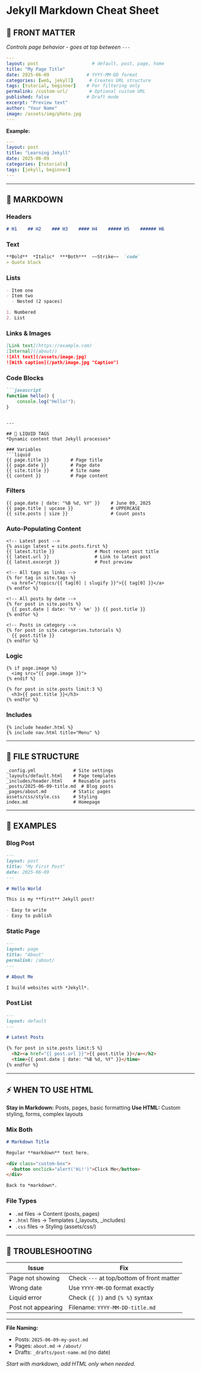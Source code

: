 # Jekyll Markdown Cheat Sheet

## 🔧 FRONT MATTER
*Controls page behavior - goes at top between `---`*

```yaml
---
layout: post                    # default, post, page, home
title: "My Page Title"         
date: 2025-06-09              # YYYY-MM-DD format
categories: [web, jekyll]      # Creates URL structure
tags: [tutorial, beginner]    # For filtering only
permalink: /custom-url/        # Optional custom URL
published: false              # Draft mode
excerpt: "Preview text"       
author: "Your Name"           
image: /assets/img/photo.jpg  
---
```

**Example:**
```yaml
---
layout: post
title: "Learning Jekyll"
date: 2025-06-09
categories: [tutorials]
tags: [jekyll, beginner]
---
```

---

## 📝 MARKDOWN

### Headers
```markdown
# H1    ## H2    ### H3    #### H4    ##### H5    ###### H6
```

### Text
```markdown
**Bold**  *Italic*  ***Both***  ~~Strike~~  `code`
> Quote block
```

### Lists
```markdown
- Item one
- Item two
  - Nested (2 spaces)

1. Numbered
2. List
```

### Links & Images
```markdown
[Link text](https://example.com)
[Internal](/about/)
![Alt text](/assets/image.jpg)
![With caption](/path/image.jpg "Caption")
```

### Code Blocks
```markdown
```javascript
function hello() {
    console.log("Hello!");
}
``` 
```

---

## 🎨 LIQUID TAGS
*Dynamic content that Jekyll processes*

### Variables
```liquid
{{ page.title }}        # Page title
{{ page.date }}         # Page date  
{{ site.title }}        # Site name
{{ content }}           # Page content
```

### Filters
```liquid
{{ page.date | date: "%B %d, %Y" }}    # June 09, 2025
{{ page.title | upcase }}              # UPPERCASE
{{ site.posts | size }}                # Count posts
```

### Auto-Populating Content
```liquid
<!-- Latest post -->
{% assign latest = site.posts.first %}
{{ latest.title }}               # Most recent post title
{{ latest.url }}                 # Link to latest post
{{ latest.excerpt }}             # Post preview

<!-- All tags as links -->
{% for tag in site.tags %}
  <a href="/topics/{{ tag[0] | slugify }}">{{ tag[0] }}</a>
{% endfor %}

<!-- All posts by date -->
{% for post in site.posts %}
  {{ post.date | date: '%Y · %m' }} {{ post.title }}
{% endfor %}

<!-- Posts in category -->
{% for post in site.categories.tutorials %}
  {{ post.title }}
{% endfor %}
```

### Logic
```liquid
{% if page.image %}
  <img src="{{ page.image }}">
{% endif %}

{% for post in site.posts limit:3 %}
  <h3>{{ post.title }}</h3>
{% endfor %}
```

### Includes
```liquid
{% include header.html %}
{% include nav.html title="Menu" %}
```

---

## 📁 FILE STRUCTURE

```
_config.yml              # Site settings
_layouts/default.html    # Page templates  
_includes/header.html    # Reusable parts
_posts/2025-06-09-title.md  # Blog posts
_pages/about.md          # Static pages
assets/css/style.css     # Styling
index.md                 # Homepage
```

---

## 📄 EXAMPLES

### Blog Post
```markdown
---
layout: post
title: "My First Post"
date: 2025-06-09
---

# Hello World

This is my **first** Jekyll post!

- Easy to write
- Easy to publish
```

### Static Page  
```markdown
---
layout: page
title: "About"
permalink: /about/
---

# About Me

I build websites with *Jekyll*.
```

### Post List
```markdown
---
layout: default
---

# Latest Posts

{% for post in site.posts limit:5 %}
  <h2><a href="{{ post.url }}">{{ post.title }}</a></h2>
  <time>{{ post.date | date: "%B %d, %Y" }}</time>
{% endfor %}
```

---

## ⚡ WHEN TO USE HTML

**Stay in Markdown:** Posts, pages, basic formatting
**Use HTML:** Custom styling, forms, complex layouts

### Mix Both
```markdown
# Markdown Title

Regular **markdown** text here.

<div class="custom-box">
  <button onclick="alert('Hi!')">Click Me</button>
</div>

Back to *markdown*.
```

### File Types
- `.md` files → Content (posts, pages)
- `.html` files → Templates (_layouts, _includes)
- `.css` files → Styling (assets/css/)

---

## 🚨 TROUBLESHOOTING

| Issue | Fix |
|-------|-----|
| Page not showing | Check `---` at top/bottom of front matter |
| Wrong date | Use `YYYY-MM-DD` format exactly |
| Liquid error | Check `{{ }}` and `{% %}` syntax |
| Post not appearing | Filename: `YYYY-MM-DD-title.md` |

---

**File Naming:**
- Posts: `2025-06-09-my-post.md`
- Pages: `about.md` → `/about/`
- Drafts: `_drafts/post-name.md` (no date)

*Start with markdown, add HTML only when needed.*